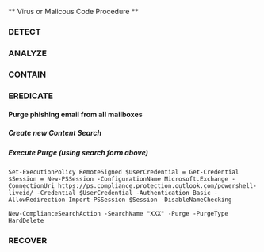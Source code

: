 ** Virus or Malicous Code Procedure **


### DETECT

### ANALYZE

### CONTAIN

### EREDICATE
#### Purge phishing email from all mailboxes
##### Create new Content Search
##### Execute Purge (using search form above)
`Set-ExecutionPolicy RemoteSigned
$UserCredential = Get-Credential
$Session = New-PSSession -ConfigurationName Microsoft.Exchange -ConnectionUri https://ps.compliance.protection.outlook.com/powershell-liveid/ -Credential $UserCredential -Authentication Basic -AllowRedirection
Import-PSSession $Session -DisableNameChecking`

`New-ComplianceSearchAction -SearchName "XXX" -Purge -PurgeType HardDelete`

### RECOVER



